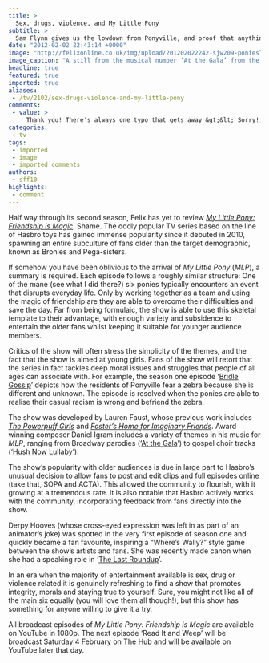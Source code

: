 ```yaml
---
title: >
  Sex, drugs, violence, and My Little Pony
subtitle: >
  Sam Flynn gives us the lowdown from Ponyville, and proof that anything we get sent does actually get printed
date: "2012-02-02 22:43:14 +0000"
image: "http://felixonline.co.uk/img/upload/201202022242-sjw209-ponieslad.png"
image_caption: "A still from the musical number ‘At the Gala’ from the episode ‘Best Night Ever’"
headline: true
featured: true
imported: true
aliases:
 - /tv/2102/sex-drugs-violence-and-my-little-pony
comments:
 - value: >
     Thank you! There's always one typo that gets away &gt;&lt; Sorry!,Beautiful review ^_^ well done!,"subsidence?" <br> <br>Well done, otherwise!,This should cause more of a shitstorm. I am disappoint.
categories:
 - tv
tags:
 - imported
 - image
 - imported_comments
authors:
 - sff10
highlights:
 - comment
---
```


Half way through its second season, Felix has yet to review [_My Little Pony: Friendship is Magic_](http://www.youtube.com/watch?v=QmJvHILyeOo). Shame. The oddly popular TV series based on the line of Hasbro toys has gained immense popularity since it debuted in 2010, spawning an entire subculture of fans older than the target demographic, known as Bronies and Pega-sisters.

If somehow you have been oblivious to the arrival of _My Little Pony_ (_MLP_), a summary is required. Each episode follows a roughly similar structure: One of the mane (see what I did there?) six ponies typically encounters an event that disrupts everyday life. Only by working together as a team and using the magic of friendship are they are able to overcome their difficulties and save the day. Far from being formulaic, the show is able to use this skeletal template to their advantage, with enough variety and subsidence to entertain the older fans whilst keeping it suitable for younger audience members.

Critics of the show will often stress the simplicity of the themes, and the fact that the show is aimed at young girls. Fans of the show will retort that the series in fact tackles deep moral issues and struggles that people of all ages can associate with. For example, the season one episode ‘[Bridle Gossip](http://www.youtube.com/watch?v=iBN1JBjv3W4)’ depicts how the residents of Ponyville fear a zebra because she is different and unknown. The episode is resolved when the ponies are able to realise their casual racism is wrong and befriend the zebra.

The show was developed by Lauren Faust, whose previous work includes [_The Powerpuff Girls_](http://www.youtube.com/watch?v=4mmCMUPCNgE) and [_Foster’s Home for Imaginary Friends_](http://www.youtube.com/watch?v=ert6uHKCdek). Award winning composer Daniel Igram includes a variety of themes in his music for _MLP_, ranging from Broadway parodies (‘[At the Gala](http://www.youtube.com/watch?v=2u7XysaEVBs)’) to gospel choir tracks (‘[Hush Now Lullaby](http://www.youtube.com/watch?v=SQs-W7_gFrM)’).

The show’s popularity with older audiences is due in large part to Hasbro’s unusual decision to allow fans to post and edit clips and full episodes online (take that, SOPA and ACTA). This allowed the community to flourish, with it growing at a tremendous rate. It is also notable that Hasbro actively works with the community, incorporating feedback from fans directly into the show.

Derpy Hooves (whose cross-eyed expression was left in as part of an animator’s joke) was spotted in the very first episode of season one and quickly became a fan favourite, inspiring a “Where’s Wally?” style game between the show’s artists and fans. She was recently made canon when she had a speaking role in ‘[The Last Roundup](http://www.youtube.com/watch?v=IZlKWYDfAkA)’.

In an era when the majority of entertainment available is sex, drug or violence related it is genuinely refreshing to find a show that promotes integrity, morals and staying true to yourself. Sure, you might not like all of the main six equally (you will love them all though!), but this show has something for anyone willing to give it a try.

All broadcast episodes of _My Little Pony: Friendship is Magic_ are available on YouTube in 1080p. The next episode ‘Read It and Weep’ will be broadcast Saturday 4 February on [The Hub](http://www.hubworld.com/) and will be available on YouTube later that day.
